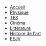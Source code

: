 * [Accueil](/)
* [Physique](Physique/README.md)
* [TES]()
* [Cinéma](Cinéma/README.md)
* [Littérature]()
* [Histoire de l'art]()
* [EEJV]()